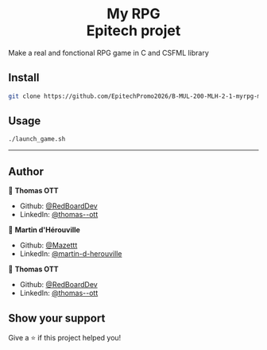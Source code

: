 <h1 align="center">My RPG<br/>Epitech projet</h1>
<p>
</p>

Make a real and fonctional RPG game in C and CSFML library

## Install

```sh
git clone https://github.com/EpitechPromo2026/B-MUL-200-MLH-2-1-myrpg-martin.d-herouville.git
```

## Usage

```sh
./launch_game.sh
```
***
## Author

👤 **Thomas OTT**

* Github: [@RedBoardDev](https://github.com/RedBoardDev)
* LinkedIn: [@thomas--ott](https://linkedin.com/in/thomas--ott)

👤 **Martin d'Hérouville**

* Github: [@Mazettt](https://github.com/Mazettt)
* LinkedIn: [@martin-d-herouville](https://linkedin.com/in/martin-d-herouville)

👤 **Thomas OTT**

* Github: [@RedBoardDev](https://github.com/Loutchau)
* LinkedIn: [@thomas--ott](https://linkedin.com/in/luca-haumesser)

## Show your support

Give a ⭐️ if this project helped you!

